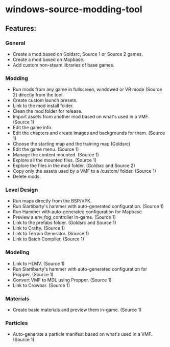 # windows-source-modding-tool

## Features:

### General
* Create a mod based on Goldsrc, Source 1 or Source 2 games.
* Create a mod based on Mapbase.
* Add custom non-steam libraries of base games.

### Modding
* Run mods from any game in fullscreen, windowed or VR mode (Source 2) directly from the tool.
* Create custom launch presets.
* Link to the mod install folder.
* Clean the mod folder for release.
* Import assets from another mod based on what's used in a VMF. (Source 1)
* Edit the game info.
* Edit the chapters and create images and backgrounds for them. (Source 1)
* Choose the starting map and the training map (Goldsrc)
* Edit the game menu. (Source 1)
* Manage the content mounted. (Source 1)
* Explore all the mounted files. (Source 1)
* Explore the files in the mod folder. (Goldsrc and Source 2)
* Copy only the assets used by a VMF to a /custom/ folder. (Source 1)
* Delete mods.

### Level Design
* Run maps directly from the BSP/VPK.
* Run Slartibarty's hammer with auto-generated configuration. (Source 1)
* Run Hammer with auto-generated configuration for Mapbase.
* Preview a env_fog_controller in-game. (Source 1)
* Link to the prefabs folder. (Goldsrc and Source 1)
* Link to Crafty. (Source 1)
* Link to Terrain Generator. (Source 1)
* Link to Batch Compiler. (Source 1)

### Modeling
* Link to HLMV. (Source 1)
* Run Slartibarty's hammer with auto-generated configuration for Propper. (Source 1)
* Convert VMF to MDL using Propper. (Source 1)
* Link to Crowbar. (Source 1)

### Materials
* Create basic materials and preview them in-game. (Source 1)

### Particles
* Auto-generate a particle manifest based on what's used in a VMF. (Source 1)

